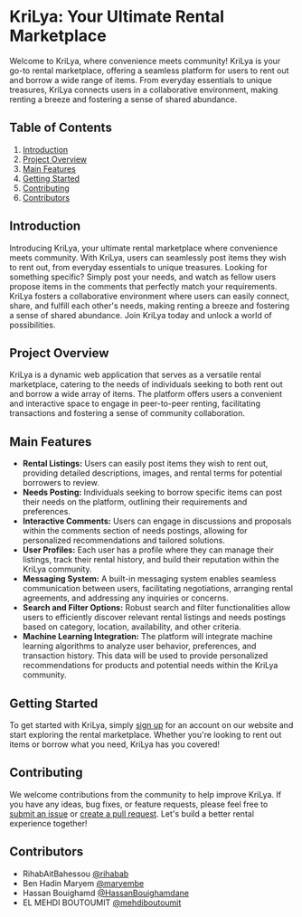 # KriLya: Your Ultimate Rental Marketplace

Welcome to KriLya, where convenience meets community! KriLya is your go-to rental marketplace, offering a seamless platform for users to rent out and borrow a wide range of items. From everyday essentials to unique treasures, KriLya connects users in a collaborative environment, making renting a breeze and fostering a sense of shared abundance.

## Table of Contents
1. [Introduction](#introduction)
2. [Project Overview](#project-overview)
3. [Main Features](#main-features)
4. [Getting Started](#getting-started)
5. [Contributing](#contributing)
6. [Contributors](#contributors)

## Introduction
Introducing KriLya, your ultimate rental marketplace where convenience meets community. With KriLya, users can seamlessly post items they wish to rent out, from everyday essentials to unique treasures. Looking for something specific? Simply post your needs, and watch as fellow users propose items in the comments that perfectly match your requirements. KriLya fosters a collaborative environment where users can easily connect, share, and fulfill each other's needs, making renting a breeze and fostering a sense of shared abundance. Join KriLya today and unlock a world of possibilities.

## Project Overview
KriLya is a dynamic web application that serves as a versatile rental marketplace, catering to the needs of individuals seeking to both rent out and borrow a wide array of items. The platform offers users a convenient and interactive space to engage in peer-to-peer renting, facilitating transactions and fostering a sense of community collaboration.

## Main Features
- **Rental Listings:** Users can easily post items they wish to rent out, providing detailed descriptions, images, and rental terms for potential borrowers to review.
- **Needs Posting:** Individuals seeking to borrow specific items can post their needs on the platform, outlining their requirements and preferences.
- **Interactive Comments:** Users can engage in discussions and proposals within the comments section of needs postings, allowing for personalized recommendations and tailored solutions.
- **User Profiles:** Each user has a profile where they can manage their listings, track their rental history, and build their reputation within the KriLya community.
- **Messaging System:** A built-in messaging system enables seamless communication between users, facilitating negotiations, arranging rental agreements, and addressing any inquiries or concerns.
- **Search and Filter Options:** Robust search and filter functionalities allow users to efficiently discover relevant rental listings and needs postings based on category, location, availability, and other criteria.
- **Machine Learning Integration:** The platform will integrate machine learning algorithms to analyze user behavior, preferences, and transaction history. This data will be used to provide personalized recommendations for products and potential needs within the KriLya community.

## Getting Started
To get started with KriLya, simply [sign up](#) for an account on our website and start exploring the rental marketplace. Whether you're looking to rent out items or borrow what you need, KriLya has you covered!

## Contributing
We welcome contributions from the community to help improve KriLya. If you have any ideas, bug fixes, or feature requests, please feel free to [submit an issue](https://github.com/HassanBouighamdane/KriLya/issues/new) or [create a pull request](https://github.com/HassanBouighamdane/KriLya/pulls). Let's build a better rental experience together!

## Contributors
- RihabAitBahessou  [@rihabab](https://github.com/rihabab)
- Ben Hadin Maryem [@maryembe](https://github.com/maryembe)
- Hassan Bouighamd [@HassanBouighamdane](https://github.com/HassanBouighamdane)
- EL MEHDI BOUTOUMIT [@mehdiboutoumit](https://github.com/mehdiboutoumit)

